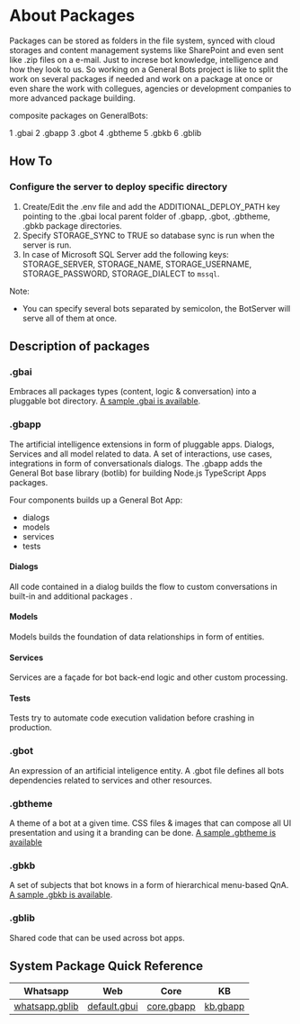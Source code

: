 # About Packages

Packages can be stored as folders in the file system, synced with cloud storages and
content management systems like SharePoint and even sent like .zip files on a e-mail.
Just to increse bot knowledge, intelligence and how they look to us. So working on a
General Bots project is like to split the work on several packages if needed and work
on a package at once or even share the work with collegues, agencies or development
companies to more advanced package building.

composite packages on GeneralBots:

1 .gbai
2 .gbapp
3 .gbot
4 .gbtheme
5 .gbkb
6 .gblib



## How To

### Configure the server to deploy specific directory

1. Create/Edit the .env file and add the ADDITIONAL_DEPLOY_PATH key pointing to the .gbai local parent folder of .gbapp, .gbot, .gbtheme, .gbkb package directories.
2. Specify STORAGE_SYNC to TRUE so database sync is run when the server is run.
3. In case of Microsoft SQL Server add the following keys: STORAGE_SERVER, STORAGE_NAME, STORAGE_USERNAME, STORAGE_PASSWORD, STORAGE_DIALECT to `mssql`.

Note:

- You can specify several bots separated by semicolon, the BotServer will serve all of them at once.

## Description of packages

### .gbai

Embraces all packages types (content, logic & conversation) into a pluggable bot
directory. [A sample .gbai is available](https://github.com/pragmatismo-io/IntranetBotQuickStart.gbai).

### .gbapp

The artificial intelligence extensions in form of pluggable apps. Dialogs,
Services and all model related to data. A set of interactions, use cases,
integrations in form of conversationals dialogs.
The .gbapp adds the General Bot base library (botlib) for building Node.js TypeScript Apps packages.

Four components builds up a General Bot App:

- dialogs
- models
- services
- tests

#### Dialogs

All code contained in a dialog builds the flow to custom conversations in
built-in and additional packages .

#### Models

Models builds the foundation of data relationships in form of entities.

#### Services

Services are a façade for bot back-end logic and other custom processing.

#### Tests

Tests try to automate code execution validation before crashing in production.

### .gbot

An expression of an artificial inteligence entity. A .gbot file defines
all bots dependencies related to services and other resources.

### .gbtheme

A theme of a bot at a given time. CSS files & images that can compose all UI
presentation and using it a branding can be done. [A sample .gbtheme is available](https://github.com/pragmatismo-io/Office365.gbtheme)

### .gbkb

A set of subjects that bot knows in a form of hierarchical menu-based QnA. [A sample .gbkb is available](https://github.com/pragmatismo-io/ProjectOnline.gbkb).

### .gblib

Shared code that can be used across bot apps.

## System Package Quick Reference

|Whatsapp|Web|Core|KB|
|----|-----|----|----|
|[whatsapp.gblib](https://github.com/pragmatismo-io/BotServer/tree/master/packages/whatsapp.gblib)|[default.gbui](https://github.com/pragmatismo-io/BotServer/tree/master/packages/default.gbui)|[core.gbapp](https://github.com/pragmatismo-io/BotServer/tree/master/packages/core.gbapp)|[kb.gbapp](https://github.com/pragmatismo-io/BotServer/tree/master/packages/kb.gbapp)|
